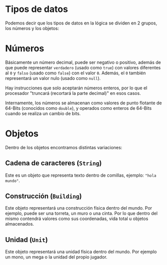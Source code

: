 # Tipos de datos

Podemos decir que los tipos de datos en la lógica se dividen en 2 grupos, los números y los objetos:

# Números

Básicamente un número decimal, puede ser negativo o positivo, además de que puede representar `verdadero` (usado como `true`) con valores diferentes al `0` y `falso` (usado como `false`) con el valor `0`. Además, el `0` también representará un valor nulo (usado como `null`).

Hay instrucciones que solo aceptarán números enteros, por lo que el procesador "truncará (recortará la parte decimal)" en esos casos.

Internamente, los números se almacenan como valores de punto flotante de 64-Bits (conocidos como `double`), y operados como enteros de 64-Bits cuando se realiza un cambio de bits.

# Objetos

Dentro de los objetos encontramos distintas variaciones:

## Cadena de caracteres (`String`)

Este es un objeto que representa texto dentro de comillas, ejemplo: `"hola mundo"`.

## Construcción (`Building`)

Este objeto representará una construcción física dentro del mundo. Por ejemplo, puede ser una torreta, un muro o una cinta. Por lo que dentro del mismo contendrá valores como sus coordenadas, vida total u objetos almacenados.

## Unidad (`Unit`)

Este objeto representará una unidad física dentro del mundo. Por ejemplo un mono, un mega o la unidad del propio jugador.






